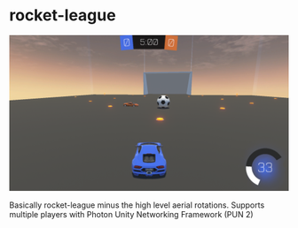 # rocket-league

![](https://github.com/arjunUpatel/rocket-league/blob/main/images/RocketLeagueGame.png)

Basically rocket-league minus the high level aerial rotations. Supports multiple players with Photon Unity Networking Framework (PUN 2)
